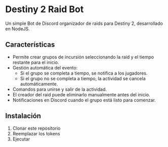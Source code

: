 # Destiny 2 Raid Bot

Un simple Bot de Discord organizador de raids para Destiny 2, desarrollado en NodeJS.

## Características

- Permite crear grupos de incursión seleccionando la raid y el tiempo restante para el inicio.
- Gestión automática del evento:
  - Si el grupo se completa a tiempo, se notifica a los jugadores.
  - Si el grupo no se completa a tiempo, la actividad se cancela automáticamente.
- Comandos para unirse y salir de la actividad.
- El creador del raid puede eliminarlo manualmente antes del inicio.
- Notificaciones en Discord cuando el grupo está listo para comenzar.

## Instalación
1. Clonar este repositorio
2. Reemplazar los tokens
3. Ejecutar
